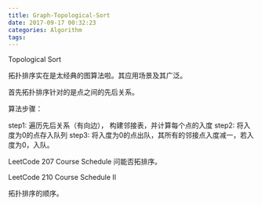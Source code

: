 ```yaml
---
title: Graph-Topological-Sort
date: 2017-09-17 00:32:23
categories: Algorithm
tags:
---
```


Topological Sort

拓扑排序实在是太经典的图算法啦。其应用场景及其广泛。

首先拓扑排序针对的是点之间的先后关系。

算法步骤：

step1: 遍历先后关系（有向边）， 构建邻接表，并计算每个点的入度
step2: 将入度为0的点存入队列
step3: 将入度为0的点出队，其所有的邻接点入度减一，若入度为0，入队。

LeetCode 207 Course Schedule
问能否拓排序。

LeetCode 210 Course Schedule II

拓扑排序的顺序。



